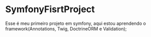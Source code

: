 # SymfonyFisrtProject
Esse é meu primeiro projeto em symfony, aqui estou aprendendo o framework(Annotations, Twig, DoctrineORM e Validation);
